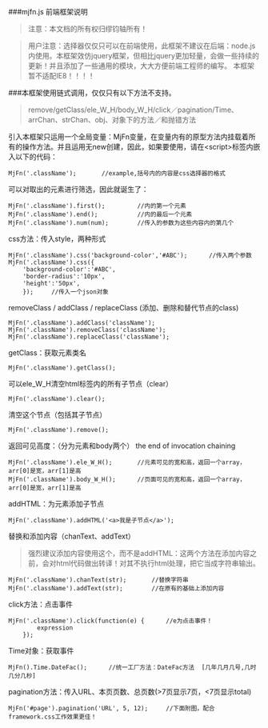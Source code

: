 ###mjfn.js 前端框架说明

>注意：本文档的所有权归缪钧轴所有！

>用户注意：选择器仅仅只可以在前端使用，此框架不建议在后端：node.js内使用。本框架效仿jquery框架，但相比jquery更加轻量，会做一些持续的更新！并且添加了一些通用的模块，大大方便前端工程师的编写。
本框架暂不适配IE8！！！！

###本框架使用链式调用，仅仅只有以下方法不支持。

>remove/getClass/ele_W_H/body_W_H/click／pagination/Time、arrChan、strChan、obj、对象下的方法／和抛错方法

引入本框架只运用一个全局变量：MjFn变量，在变量内有的原型方法内挂载着所有的操作方法。并且运用无new创建，因此，如果要使用，请在\<script\>标签内嵌入以下的代码：

```
MjFn('.className');       //example,括号内的内容是css选择器的格式
```

可以对取出的元素进行筛选，因此就诞生了：

```
MjFn('.className').first();         //内的第一个元素
MjFn('.className').end();           //内的最后一个元素
MjFn('.className').num(num);        //传入的参数为这些内容内的第几个
```

css方法：传入style，两种形式

```
MjFn('.className').css('background-color','#ABC');      //传入两个参数
MjFn('.className').css({
    'background-color':'#ABC',
    'border-radius':'10px',
    'height':'50px',
    });     //传入一个json对象
```


removeClass / addClass / replaceClass  (添加、删除和替代节点的class)

```
MjFn('.className').addClass('className');
MjFn('.className').removeClass('className');
MjFn('.className').replaceClass('className');
```

getClass：获取元素类名
 
```
MjFn('.className').getClass();
```

可以ele_W_H清空html标签内的所有子节点（clear）

```
MjFn('.className').clear();
```

清空这个节点（包括其子节点）

```
MjFn('.className').remove();
```

返回可见高度：（分为元素和body两个）    the end of invocation chaining

```
MjFn('.className').ele_W_H();       //元素可见的宽和高，返回一个array，arr[0]是宽，arr[1]是高
MjFn('.className').body_W_H();      //页面可见的宽和高，返回一个array，arr[0]是宽，arr[1]是高
```

addHTML：为元素添加子节点

```
MjFn('.className').addHTML('<a>我是子节点</a>');
```

替换和添加内容（chanText、addText）
>强烈建议添加内容使用这个，而不是addHTML：这两个方法在添加内容之前，会对html代码做出转译！对其不执行html处理，把它当成字符串输出。

```
MjFn('.className').chanText(str);       //替换字符串
MjFn('.className').addText(str);        //在原有的基础上添加内容
```

click方法：点击事件

```
MjFn('.className').click(function(e) {      //e为点击事件！
        expression
    });
```

Time对象：获取事件

```
MjFn().Time.DateFac();      //统一工厂方法：DateFac方法  [几年几月几号,几时几分几秒]
```

pagination方法：传入URL、本页页数、总页数(>7页显示7页，<7页显示total)

```
MjFn('#page').pagination('URL', 5, 12);     //下面附图，配合framework.css工作效果更佳！
```
